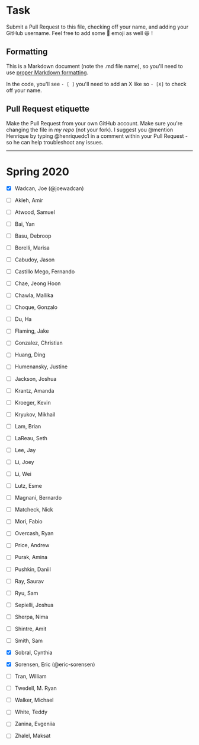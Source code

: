 # Task
Submit a Pull Request to this file, checking off your name, and adding your GitHub username. Feel free to add some :rocket: emoji as well :smiley: ! 

## Formatting
This is a Markdown document (note the .md file name), so you'll need to use [proper Markdown formatting](https://help.github.com/articles/basic-writing-and-formatting-syntax/#task-lists). 

In the code, you'll see `- [ ]` you'll need to add an X like so `- [X]` to check off your name.

## Pull Request etiquette
Make the Pull Request from your own GitHub account. Make sure you're changing the file in _my repo_ (not your fork). I suggest you @mention Henrique by typing @henriquedc1 in a comment within your Pull Request - so he can help troubleshoot any issues.  


------------

# Spring 2020

- [X] Wadcan, Joe (@joewadcan)

- [ ] Akleh, Amir

- [ ] Atwood, Samuel

- [ ] Bai, Yan

- [ ] Basu, Debroop

- [ ] Borelli, Marisa

- [ ] Cabudoy, Jason

- [ ] Castillo Mego, Fernando

- [ ] Chae, Jeong Hoon

- [ ] Chawla, Mallika

- [ ] Choque, Gonzalo

- [ ] Du, Ha

- [ ] Flaming, Jake

- [ ] Gonzalez, Christian

- [ ] Huang, Ding

- [ ] Humenansky, Justine

- [ ] Jackson, Joshua

- [ ] Krantz, Amanda

- [ ] Kroeger, Kevin

- [ ] Kryukov, Mikhail

- [ ] Lam, Brian

- [ ] LaReau, Seth

- [ ] Lee, Jay

- [ ] Li, Joey

- [ ] Li, Wei

- [ ] Lutz, Esme

- [ ] Magnani, Bernardo

- [ ] Matcheck, Nick

- [ ] Mori, Fabio

- [ ] Overcash, Ryan

- [ ] Price, Andrew

- [ ] Purak, Amina

- [ ] Pushkin, Daniil

- [ ] Ray, Saurav

- [ ] Ryu, Sam

- [ ] Sepielli, Joshua

- [ ] Sherpa, Nima

- [ ] Shintre, Amit

- [ ] Smith, Sam

- [x] Sobral, Cynthia

- [x] Sorensen, Eric (@eric-sorensen)

- [ ] Tran, William

- [ ] Twedell, M. Ryan

- [ ] Walker, Michael

- [ ] White, Teddy

- [ ] Zanina, Evgeniia

- [ ] Zhalel, Maksat
